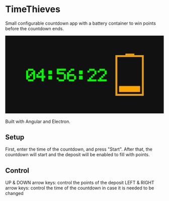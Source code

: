 # TimeThieves

Small configurable countdown app with a battery container to win points before the countdown ends.

![alt text](https://github.com/guillemcordoba/TimeThieves/raw/master/src/assets/screenshot.png "Screenshot")

Built with Angular and Electron.

## Setup
First, enter the time of the countdown, and press "Start". After that, the countdown will start and 
the deposit will be enabled to fill with points. 

## Control
UP & DOWN arrow keys: control the points of the deposit
LEFT & RIGHT arrow keys: control the time of the countdown in case it is needed to be changed